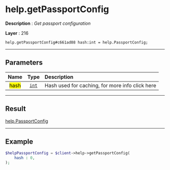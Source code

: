 # help.getPassportConfig

**Description** : *Get passport configuration*

**Layer** : 216

```tl
help.getPassportConfig#c661ad08 hash:int = help.PassportConfig;
```

---

## Parameters

| Name | Type | Description |
| :---: | :---: | :--- |
| <mark>hash</mark> | [`int`](type/int) | Hash used for caching, for more info click here |

---

## Result

[help.PassportConfig](type/help.PassportConfig)

---

## Example

```php
$helpPassportConfig = $client->help->getPassportConfig(
	hash : 0,
);
```